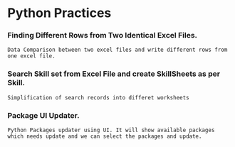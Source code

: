 # Python Practices

### Finding Different Rows from Two Identical Excel Files.
	Data Comparison between two excel files and write different rows from one excel file.

### Search Skill set from Excel File and create SkillSheets as per Skill.
	Simplification of search records into differet worksheets
	
### Package UI Updater.
	Python Packages updater using UI. It will show available packages which needs update and we can select the packages and update. 
